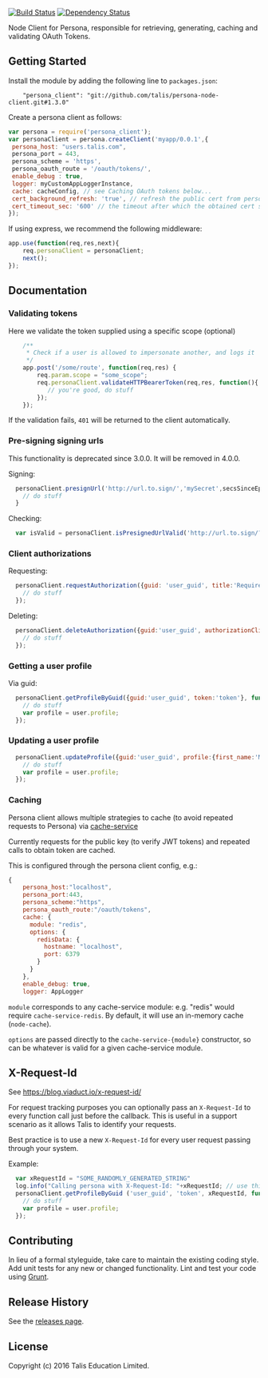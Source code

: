 [![Build Status](https://travis-ci.org/talis/persona-node-client.svg?branch=master)](https://travis-ci.org/talis/persona-node-client)
[![Dependency Status](https://dependencyci.com/github/talis/persona-node-client/badge)](https://dependencyci.com/github/talis/persona-node-client)

Node Client for Persona, responsible for retrieving, generating, caching and validating OAuth Tokens.

## Getting Started
Install the module by adding the following line to `packages.json`:

```
    "persona_client": "git://github.com/talis/persona-node-client.git#1.3.0"
```

Create a persona client as follows:

```javascript
var persona = require('persona_client');
var personaClient = persona.createClient('myapp/0.0.1',{
 persona_host: "users.talis.com",
 persona_port = 443,
 persona_scheme = 'https',
 persona_oauth_route = '/oauth/tokens/',
 enable_debug : true,
 logger: myCustomAppLoggerInstance,
 cache: cacheConfig, // see Caching OAuth tokens below...
 cert_background_refresh: 'true', // refresh the public cert from persona
 cert_timeout_sec: '600' // the timeout after which the obtained cert should not be used
});
```


If using express, we recommend the following middleware:

```javascript
app.use(function(req,res,next){
    req.personaClient = personaClient;
    next();
});
```

## Documentation

### Validating tokens

Here we validate the token supplied using a specific scope (optional)

```javascript
    /**
     * Check if a user is allowed to impersonate another, and logs it
     */
    app.post('/some/route', function(req,res) {
        req.param.scope = "some_scope";
        req.personaClient.validateHTTPBearerToken(req,res, function(){
           // you're good, do stuff
        });
    });
```

If the validation fails, `401` will be returned to the client automatically.


### Pre-signing signing urls

This functionality is deprecated since 3.0.0. It will be removed in 4.0.0.

Signing:

```javascript
  personaClient.presignUrl('http://url.to.sign/','mySecret',secsSinceEpocToExpiry,function(err,signedUrl) {
    // do stuff
  }
```

Checking:

```javascript
  var isValid = personaClient.isPresignedUrlValid('http://url.to.sign/?signature=34234545','mySecret');
```

### Client authorizations

Requesting:

```javascript
  personaClient.requestAuthorization({guid: 'user_guid', title:'Required for access to admin', id:'client_id', secret:'client_secret'}, function(err,authorization) {
    // do stuff
  });
```

Deleting:

```javascript
  personaClient.deleteAuthorization({guid:'user_guid', authorizationClientId:'auth_client_id', id:'client_id', secret:'client_secret'}, function(err) {
    // do stuff
  });
```

### Getting a user profile

Via guid:

```javascript
  personaClient.getProfileByGuid({guid:'user_guid', token:'token'}, function(err, user) {
    // do stuff
    var profile = user.profile;
  });
```

### Updating a user profile

```javascript
  personaClient.updateProfile({guid:'user_guid', profile:{first_name:'Max',surname:'Payne'}, token:'token'}, function(err, user) {
    // do stuff
    var profile = user.profile;
  });
```

### Caching

Persona client allows multiple strategies to cache (to avoid repeated requests to Persona) via [cache-service](https://npmjs.org/package/cache-service)

Currently requests for the public key (to verify JWT tokens) and repeated calls to obtain token are cached.

This is configured through the persona client config, e.g.:

 ```javascript
 {
     persona_host:"localhost",
     persona_port:443,
     persona_scheme:"https",
     persona_oauth_route:"/oauth/tokens",
     cache: {
       module: "redis",
       options: {
         redisData: {
           hostname: "localhost",
           port: 6379
         }
       }
     },
     enable_debug: true,
     logger: AppLogger
 ```

`module` corresponds to any cache-service module: e.g. "redis" would require
`cache-service-redis`.  By default, it will use an in-memory cache (`node-cache`).
 
`options` are passed directly to the `cache-service-{module}` constructor, so can be whatever is valid for a given
cache-service module.

## X-Request-Id

See https://blog.viaduct.io/x-request-id/

For request tracking purposes you can optionally pass an `X-Request-Id` to every function call just before the callback. This is useful in a support scenario as it allows Talis to identify your requests.

Best practice is to use a new `X-Request-Id` for every user request passing through your system.

Example:

```javascript
  var xRequestId = "SOME_RANDOMLY_GENERATED_STRING"
  log.info("Calling persona with X-Request-Id: "+xRequestId; // use this log line later if there is a problem in any support requests
  personaClient.getProfileByGuid ('user_guid', 'token', xRequestId, function(err, user) {
    // do stuff
    var profile = user.profile;
  });
```

## Contributing
In lieu of a formal styleguide, take care to maintain the existing coding style. Add unit tests for any new or changed functionality. Lint and test your code using [Grunt](http://gruntjs.com/).

## Release History

See the [releases page](https://github.com/talis/persona-node-client/releases).

## License
Copyright (c) 2016 Talis Education Limited.
